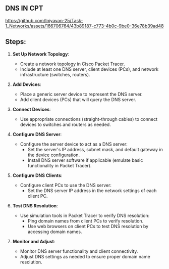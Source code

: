## DNS IN CPT
https://github.com/Iniyavan-25/Task-1_Networks/assets/166706764/43b89187-c773-4b0c-9be0-36e78b39ad48

## Steps:

1. **Set Up Network Topology**:
   - Create a network topology in Cisco Packet Tracer.
   - Include at least one DNS server, client devices (PCs), and network infrastructure (switches, routers).

2. **Add Devices**:
   - Place a generic server device to represent the DNS server.
   - Add client devices (PCs) that will query the DNS server.

3. **Connect Devices**:
   - Use appropriate connections (straight-through cables) to connect devices to switches and routers as needed.

4. **Configure DNS Server**:
   - Configure the server device to act as a DNS server:
     - Set the server's IP address, subnet mask, and default gateway in the device configuration.
     - Install DNS server software if applicable (emulate basic functionality in Packet Tracer).

6. **Configure DNS Clients**:
   - Configure client PCs to use the DNS server:
     - Set the DNS server IP address in the network settings of each client PC.

7. **Test DNS Resolution**:
   - Use simulation tools in Packet Tracer to verify DNS resolution:
     - Ping domain names from client PCs to verify resolution.
     - Use web browsers on client PCs to test DNS resolution by accessing domain names.

8. **Monitor and Adjust**:
   - Monitor DNS server functionality and client connectivity.
   - Adjust DNS settings as needed to ensure proper domain name resolution.

